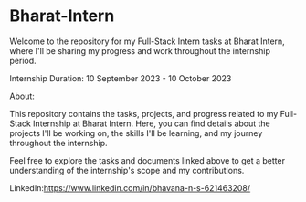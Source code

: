 # Bharat-Intern 


Welcome to the repository for my Full-Stack Intern tasks at Bharat Intern, where I'll be sharing my progress and work throughout the internship period.

Internship Duration: 10 September 2023 - 10 October 2023

About:

This repository contains the tasks, projects, and progress related to my Full-Stack Internship at Bharat Intern. Here, you can find details about the projects I'll be working on, the skills I'll be learning, and my journey throughout the internship.

Feel free to explore the tasks and documents linked above to get a better understanding of the internship's scope and my contributions.

LinkedIn:https://www.linkedin.com/in/bhavana-n-s-621463208/
